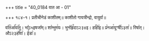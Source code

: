 +++
title = "40_0184 वात आ - 01"

+++
१८४-१। प्रतीचीनेडं काशीतम्॥ काशीतो गायत्रीन्द्रो, वायुर्वा॥

वा꣤꣯त꣥आ꣤꣯वा꣥꣯तु। भा꣤ऽ५इषजा꣤म्॥ शा꣡म्भुम꣢यः। भुनो꣡हृ꣪दाऽ२३४इ। हा꣣꣯हो꣢इ॥ प्र꣡नआ꣯यूꣳषी꣢ऽ३ता꣢॥ रिषा꣡त्। औऽ२३हो꣤वा꣥। ई꣤डा꣥॥
